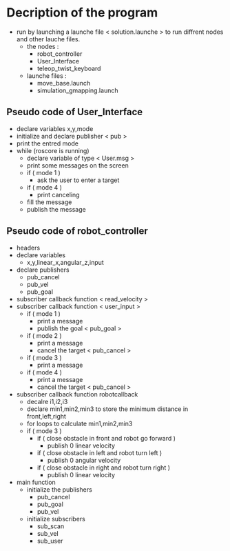 # Decription of the program

* run by launching a launche file < solution.launche > to run diffrent nodes and other lauche files.
  * the nodes : 
    * robot_controller
    * User_Interface
    * teleop_twist_keyboard
  * launche files : 
    * move_base.launch 
    * simulation_gmapping.launch            

## Pseudo code of User_Interface

* declare variables x,y,mode
* initialize and declare publisher < pub >
* print the entred mode 
* while (roscore is running) 
  * declare variable of type < User.msg >  
  * print some messages on the screen
  * if ( mode 1 ) 
    * ask the user to enter a target 
  * if ( mode 4 )
    * print canceling
  * fill the message
  * publish the message

## Pseudo code of robot_controller 
* headers 
* declare variables 
  * x,y,linear_x,angular_z,input
* declare publishers 
  * pub_cancel
  * pub_vel
  * pub_goal
* subscriber callback function < read_velocity >
* subscriber callback function < user_input >
  * if ( mode 1 ) 
    * print a message 
    * publish the goal < pub_goal >
  * if ( mode 2 )
    * print a message
    * cancel the target < pub_cancel >
  * if ( mode 3 )
    * print a message
  * if ( mode 4 )
    * print a message
    * cancel the target < pub_cancel >
* subscriber callback function robotcallback
  * decalre i1,i2,i3
  * declare min1,min2,min3  to store the minimum distance in front,left,right
  * for loops to calculate min1,min2,min3
  * if ( mode 3 ) 
    * if ( close obstacle in front and robot go forward )
      * publish 0 linear velocity
    * if ( close obstacle in left and robot turn left )
      * publish 0 angular velocity
    * if ( close obstacle in right and robot turn right )
      * publish 0 linear velocity
* main function 
  * initialize the publishers 
    * pub_cancel
    * pub_goal
    * pub_vel
  * initialize subscribers 
    * sub_scan
    * sub_vel
    * sub_user
